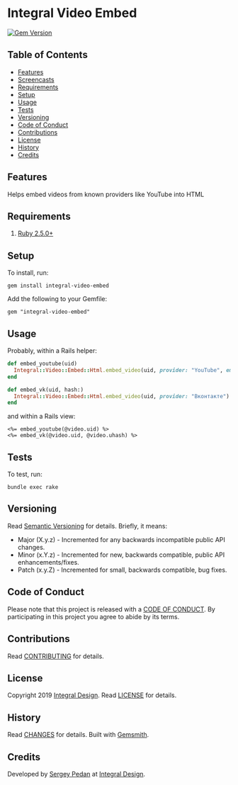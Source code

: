 # Integral Video Embed

[![Gem Version](https://badge.fury.io/rb/integral-video-embed.svg)](http://badge.fury.io/rb/integral-video-embed)

<!-- Tocer[start]: Auto-generated, don't remove. -->

## Table of Contents

  - [Features](#features)
  - [Screencasts](#screencasts)
  - [Requirements](#requirements)
  - [Setup](#setup)
  - [Usage](#usage)
  - [Tests](#tests)
  - [Versioning](#versioning)
  - [Code of Conduct](#code-of-conduct)
  - [Contributions](#contributions)
  - [License](#license)
  - [History](#history)
  - [Credits](#credits)

<!-- Tocer[finish]: Auto-generated, don't remove. -->

## Features

Helps embed videos from known providers like YouTube into HTML

## Requirements

1. [Ruby 2.5.0+](https://www.ruby-lang.org)

## Setup

To install, run:

    gem install integral-video-embed

Add the following to your Gemfile:

    gem "integral-video-embed"

## Usage

Probably, within a Rails helper:

```ruby
def embed_youtube(uid)
  Integral::Video::Embed::Html.embed_video(uid, provider: "YouTube", embed_method: :bootstrap, proportions: "16by9").html_safe
end

def embed_vk(uid, hash:)
  Integral::Video::Embed::Html.embed_video(uid, provider: "Вконтакте").html_safe
end
```

and within a Rails view:

```slim
<%= embed_youtube(@video.uid) %>
<%= embed_vk(@video.uid, @video.uhash) %>
```

## Tests

To test, run:

    bundle exec rake

## Versioning

Read [Semantic Versioning](https://semver.org) for details. Briefly, it means:

- Major (X.y.z) - Incremented for any backwards incompatible public API changes.
- Minor (x.Y.z) - Incremented for new, backwards compatible, public API enhancements/fixes.
- Patch (x.y.Z) - Incremented for small, backwards compatible, bug fixes.

## Code of Conduct

Please note that this project is released with a [CODE OF CONDUCT](CODE_OF_CONDUCT.md). By
participating in this project you agree to abide by its terms.

## Contributions

Read [CONTRIBUTING](CONTRIBUTING.md) for details.

## License

Copyright 2019 [Integral Design](http://integral-design.ru).
Read [LICENSE](LICENSE.md) for details.

## History

Read [CHANGES](CHANGES.md) for details.
Built with [Gemsmith](https://github.com/bkuhlmann/gemsmith).

## Credits

Developed by [Sergey Pedan]() at
[Integral Design](http://integral-design.ru).
